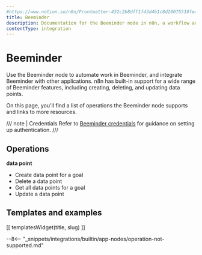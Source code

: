 ```yaml
---
#https://www.notion.so/n8n/Frontmatter-432c2b8dff1f43d4b1c8d20075510fe4
title: Beeminder
description: Documentation for the Beeminder node in n8n, a workflow automation platform. Includes details of operations and configuration, and links to examples and credentials information.
contentType: integration
---
```


# Beeminder

Use the Beeminder node to automate work in Beeminder, and integrate Beeminder with other applications. n8n has built-in support for a wide range of Beeminder features, including creating, deleting, and updating data points.

On this page, you'll find a list of operations the Beeminder node supports and links to more resources.

/// note | Credentials
Refer to [Beeminder credentials](/integrations/builtin/credentials/beeminder/) for guidance on setting up authentication. 
///

## Operations

**data point**
- Create data point for a goal
- Delete a data point
- Get all data points for a goal
- Update a data point

## Templates and examples

<!-- see https://www.notion.so/n8n/Pull-in-templates-for-the-integrations-pages-37c716837b804d30a33b47475f6e3780 -->
[[ templatesWidget(title, slug) ]]

--8<-- "_snippets/integrations/builtin/app-nodes/operation-not-supported.md"


